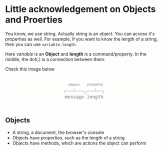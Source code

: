 # Little acknowledgement on Objects and Proerties

You know, we use string. Actually string is an object. You can access it's properties as well. For example, if you want to know the length of a string, then you can use `variable.length`.

Here *variable* is an **Object** and **length** is a command/property. In the middle, the dot(.) is a connection between them.

Check this image below

![object-and-propery](img/object-and-property.png)


## Objects

- A string, a document, the browser's console
- Objects have properties, such as the length of a string
- Objects have methods, which are actions the object can perform